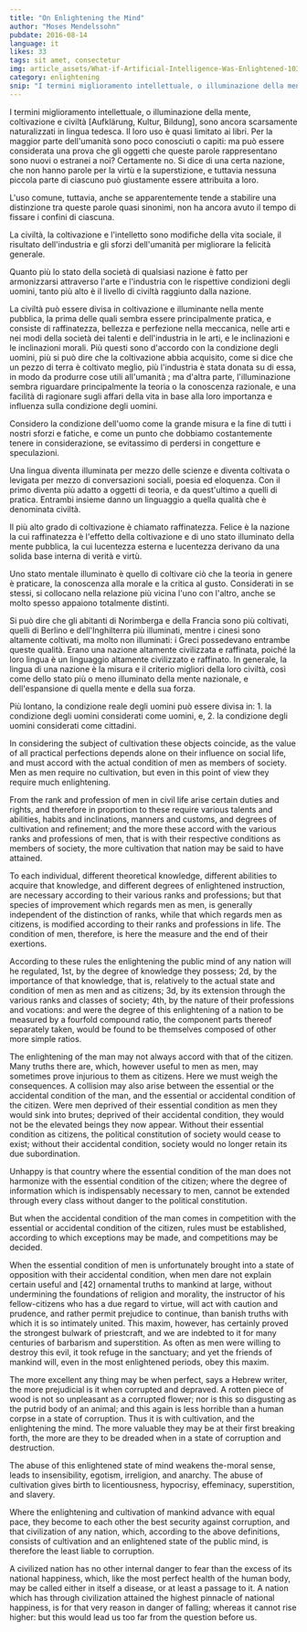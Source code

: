 ```yaml
---
title: "On Enlightening the Mind"
author: "Moses Mendelssohn"
pubdate: 2016-08-14
language: it
likes: 33
tags: sit amet, consectetur
img: article_assets/What-if-Artificial-Intelligence-Was-Enlightened-1038x583.jpg
category: enlightening
snip: "I termini miglioramento intellettuale, o illuminazione della mente, coltivazione e civiltà [Aufklärung, Kultur, Bildung], sono ancora scarsamente naturalizzati in lingua tedesca."
---
```



I termini miglioramento intellettuale, o illuminazione della mente, coltivazione e civiltà [Aufklärung, Kultur, Bildung], sono ancora scarsamente naturalizzati in lingua tedesca. Il loro uso è quasi limitato ai libri. Per la maggior parte dell'umanità sono poco conosciuti o capiti: ma può essere considerata una prova che gli oggetti che queste parole rappresentano sono nuovi o estranei a noi? Certamente no. Si dice di una certa nazione, che non hanno parole per la virtù e la superstizione, e tuttavia nessuna piccola parte di ciascuno può giustamente essere attribuita a loro.

L'uso comune, tuttavia, anche se apparentemente tende a stabilire una distinzione tra queste parole quasi sinonimi, non ha ancora avuto il tempo di fissare i confini di ciascuna.

La civiltà, la coltivazione e l'intelletto sono modifiche della vita sociale, il risultato dell'industria e gli sforzi dell'umanità per migliorare la felicità generale.

Quanto più lo stato della società di qualsiasi nazione è fatto per armonizzarsi attraverso l'arte e l'industria con le rispettive condizioni degli uomini, tanto più alto è il livello di civiltà raggiunto dalla nazione.

La civiltà può essere divisa in coltivazione e illuminante nella mente pubblica, la prima delle quali sembra essere principalmente pratica, e consiste di raffinatezza, bellezza e perfezione nella meccanica, nelle arti e nei modi della società dei talenti e dell'industria in le arti, e le inclinazioni e le inclinazioni morali. Più questi sono d'accordo con la condizione degli uomini, più si può dire che la coltivazione abbia acquisito, come si dice che un pezzo di terra è coltivato meglio, più l'industria è stata donata su di essa, in modo da produrre cose utili all'umanità ; ma d'altra parte, l'illuminazione sembra riguardare principalmente la teoria o la conoscenza razionale, e una facilità di ragionare sugli affari della vita in base alla loro importanza e influenza sulla condizione degli uomini.

Considero la condizione dell'uomo come la grande misura e la fine di tutti i nostri sforzi e fatiche, e come un punto che dobbiamo costantemente tenere in considerazione, se evitassimo di perdersi in congetture e speculazioni.

Una lingua diventa illuminata per mezzo delle scienze e diventa coltivata o levigata per mezzo di conversazioni sociali, poesia ed eloquenza. Con il primo diventa più adatto a oggetti di teoria, e da quest'ultimo a quelli di pratica. Entrambi insieme danno un linguaggio a quella qualità che è denominata civiltà.

Il più alto grado di coltivazione è chiamato raffinatezza. Felice è la nazione la cui raffinatezza è l'effetto della coltivazione e di uno stato illuminato della mente pubblica, la cui lucentezza esterna e lucentezza derivano da una solida base interna di verità e virtù.

Uno stato mentale illuminato è quello di coltivare ciò che la teoria in genere è praticare, la conoscenza alla morale e la critica al gusto. Considerati in se stessi, si collocano nella relazione più vicina l'uno con l'altro, anche se molto spesso appaiono totalmente distinti.

Si può dire che gli abitanti di Norimberga e della Francia sono più coltivati, quelli di Berlino e dell'Inghilterra più illuminati, mentre i cinesi sono altamente coltivati, ma molto non illuminati: i Greci possedevano entrambe queste qualità. Erano una nazione altamente civilizzata e raffinata, poiché la loro lingua è un linguaggio altamente civilizzato e raffinato. In generale, la lingua di una nazione è la misura e il criterio migliori della loro civiltà, così come dello stato più o meno illuminato della mente nazionale, e dell'espansione di quella mente e della sua forza.

Più lontano, la condizione reale degli uomini può essere divisa in: 1. la condizione degli uomini considerati come uomini, e, 2. la condizione degli uomini considerati come cittadini.

In considering the subject of cultivation these objects coincide, as the value of all practical perfections depends alone on their influence on social life, and must accord with the actual condition of men as members of society. Men as men require no cultivation, but even in this point of view they require much enlightening.

From the rank and profession of men in civil life arise certain duties and rights, and therefore in proportion to these require various talents and abilities, habits and inclinations, manners and customs, and degrees of cultivation and refinement; and the more these accord with the various ranks and professions of men, that is with their respective conditions as members of society, the more cultivation that nation may be said to have attained.

To each individual, different theoretical knowledge, different abilities to acquire that knowledge, and different degrees of enlightened instruction, are necessary according to their various ranks and professions; but that species of improvement which regards men as men, is generally independent of the distinction of ranks, while that which regards men as citizens, is modified according to their ranks and professions in life. The condition of men, therefore, is here the measure and the end of their exertions.

According to these rules the enlightening the public mind of any nation will he regulated, 1st, by the degree of knowledge they possess; 2d, by the importance of that knowledge, that is, relatively to the actual state and condition of men as men and as citizens; 3d, by its extension through the various ranks and classes of society; 4th, by the nature of their professions and vocations: and were the degree of this enlightening of a nation to be measured by a fourfold compound ratio, the component parts thereof separately taken, would be found to be themselves composed of other more simple ratios.

The enlightening of the man may not always accord with that of the citizen. Many truths there are, which, however useful to men as men, may sometimes prove injurious to them as citizens. Here we must weigh the consequences. A collision may also arise between the essential or the accidental condition of the man, and the essential or accidental condition of the citizen. Were men deprived of their essential condition as men they would sink into brutes; deprived of their accidental condition, they would not be the elevated beings they now appear. Without their essential condition as citizens, the political constitution of society would cease to exist; without their accidental condition, society would no longer retain its due subordination.

Unhappy is that country where the essential condition of the man does not harmonize with the essential condition of the citizen; where the degree of information which is indispensably necessary to men, cannot be extended through every class without danger to the political constitution.

But when the accidental condition of the man comes in competition with the essential or accidental condition of the citizen, rules must be established, according to which exceptions may be made, and competitions may be decided.

When the essential condition of men is unfortunately brought into a state of opposition with their accidental condition, when men dare not explain certain useful and [42] ornamental truths to mankind at large, without undermining the foundations of religion and morality, the instructor of his fellow-citizens who has a due regard to virtue, will act with caution and prudence, and rather permit prejudice to continue, than banish truths with which it is so intimately united. This maxim, however, has certainly proved the strongest bulwark of priestcraft, and we are indebted to it for many centuries of barbarism and superstition. As often as men were willing to destroy this evil, it took refuge in the sanctuary; and yet the friends of mankind will, even in the most enlightened periods, obey this maxim.

The more excellent any thing may be when perfect, says a Hebrew writer, the more prejudicial is it when corrupted and depraved. A rotten piece of wood is not so unpleasant as a corrupted flower; nor is this so disgusting as the putrid body of an animal; and this again is less horrible than a human corpse in a state of corruption. Thus it is with cultivation, and the enlightening the mind. The more valuable they may be at their first breaking forth, the more are they to be dreaded when in a state of corruption and destruction.

The abuse of this enlightened state of mind weakens the-moral sense, leads to insensibility, egotism, irreligion, and anarchy. The abuse of cultivation gives birth to licentiousness, hypocrisy, effeminacy, superstition, and slavery.

Where the enlightening and cultivation of mankind advance with equal pace, they become to each other the best security against corruption, and that civilization of any nation, which, according to the above definitions, consists of cultivation and an enlightened state of the public mind, is therefore the least liable to corruption.

A civilized nation has no other internal danger to fear than the excess of its national happiness, which, like the most perfect health of the human body, may be called either in itself a disease, or at least a passage to it. A nation which has through civilization attained the highest pinnacle of national happiness, is for that very reason in danger of falling; whereas it cannot rise higher: but this would lead us too far from the question before us.

